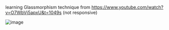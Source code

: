 learning Glassmorphism technique from https://www.youtube.com/watch?v=O7WbVj5apxU&t=1049s 
(not responsive)

![image](https://user-images.githubusercontent.com/78006318/120075863-2bc39a00-c0cd-11eb-8e77-1c4770aada91.png)
